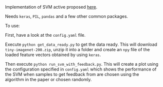 Implementation of SVM active proposed [here](http://infolab.stanford.edu/~echang/svmactive.pdf).

Needs `keras`, `PIL`, `pandas` and a few other common packages.

To use:

First, have a look at the `config.yaml` file.

Execute `python get_data_ready.py` to get the data ready.  This will download 
`tiny-imagenet-200.zip`, unzip it into a folder and create an `npy` file
of the loaded feature vectors obtained by using `keras`.

Then execute `python run_svm_with_feedback.py`.  This will create a plot
using the configuration specified in `config.yaml` which shows the performance
of the SVM when samples to get feedback from are chosen using the algorithm
in the paper or chosen randomly.


